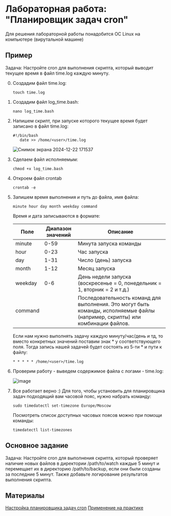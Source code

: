 # Лабораторная работа: "Планировщик задач cron"
Для решения лабораторной работы понадобится ОС Linux на компьютере (вирутальной машине)
## Пример
Задача: Настройте cron для выполнения скрипта, который выводит текущее время в файл time.log каждую минуту.

0) Создадим файл time.log:
   ```
   touch time.log
   ```
1) Создадим файл log_time.bash:
   ```
   nano log_time.bash
   ```
2) Напишем скрипт, при запуске которого текущее время будет записано в файл time.log:
   ```
   #!/bin/bash
      date >> /home/<user>/time.log
   ```
   ![Снимок экрана 2024-12-22 171537](https://github.com/user-attachments/assets/50aaa30a-4b79-4534-ba69-d5017cf69449)


3) Сделаем файл исполняемым:
   ```
   chmod +x log_time.bash
   ```
4) Откроем файл crontab
   ```
   crontab -e
   ```
5) Запишем время выполнения и путь до файла, имя файла:
   
   ```
   minute hour day month weekday command
   ```
   
   Время и дата записываются в формате:
   
   | Поле     | Диапазон значений | Описание                                                                                                                 |
   |----------|-------------------|--------------------------------------------------------------------------------------------------------------------------|
   | minute   | 0-59              | Минута запуска команды                                                                                                   |
   | hour     | 0-23              | Час запуска                                                                                                              |
   | day      | 1-31              | Число (день) запуска                                                                                                     |
   | month    | 1-12              | Месяц запуска                                                                                                            |
   | weekday  | 0-6               | День недели запуска (воскресенье = 0, понедельник = 1, вторник = 2 и т.д.)                                             |
   | command  |                   | Последовательность команд для выполнения. Это могут быть команды, исполняемые файлы (например, скрипты) или комбинации файлов. |

   Если нам нужно выполнять задачу каждую минуту/час/день и тд, то вместо конкретных значений поставим знак * у соответствующего поля. 
   Тогда запись нашей задачей будет состоять из 5-ти * и пути к файлу:
   ```
   * * * * * /home/<user>/time.log
   ```
6) Проверим работу - выведем содержимое файла с логами - time.log:
   
   ![image](https://github.com/user-attachments/assets/d8dbab26-baeb-4387-a6a0-45b2d81ab743)

7) Все работает верно :) Для того, чтобы установить для планировщика задач подходящий вам часовой пояс, нужно набрать команду:
   ```
   sudo timedatectl set-timezone Europe/Moscow
   ```
   Посмотреть список доступных часовых поясов можно при помощи команды:
   ```
   timedatectl list-timezones
   ``` 

## Основное задание

Задача: Настройте cron для выполнения скрипта, который проверяет наличие новых файлов в директории /path/to/watch каждые 5 минут и перемещает их в директорию /path/to/backup, если они были созданы за последние 5 минут. Также добавьте логирование результатов выполнения скрипта.

##  Материалы
[Настройка планировщика задач cron](https://1cloud.ru/help/linux/kak-nastroit-planirovshchik-cron-na-crontab-linux)
[Применение на практике](https://habr.com/ru/companies/skillfactory/articles/656423/)
